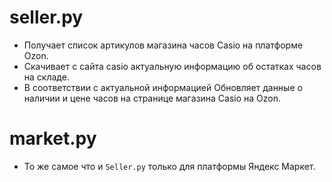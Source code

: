 # seller.py
- Получает список артикулов магазина часов Casio на платформе Ozon. 
- Скачивает с сайта casio актуальную информацию об остатках часов на складе.
- В соответствии с актуальной информацией Обновляет данные о наличии и цене часов на странице магазина Casio на Ozon.

# market.py
- То же самое что и `Seller.py` только для платформы Яндекс Маркет.
